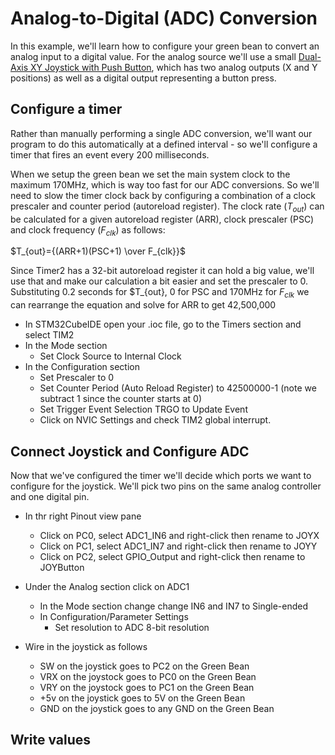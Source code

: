 # Analog-to-Digital (ADC) Conversion

In this example, we'll learn how to configure your green bean to convert an analog input to a digital value.  For the analog source we'll use a small [Dual-Axis XY Joystick with Push Button](https://www.addicore.com/products/dual-axis-xy-joystick-with-push-button?variant=45731914842429), which has two analog outputs (X and Y positions) as well as a digital output representing a button press.

## Configure a timer

Rather than manually performing a single ADC conversion, we'll want our program to do this automatically at a defined interval - so we'll configure a timer that fires an event every 200 milliseconds.

When we setup the green bean we set the main system clock to the maximum 170MHz, which is way too fast for our ADC conversions.  So we'll need to slow the timer clock back by configuring a combination of a clock prescaler and counter period (autoreload register).  The clock rate ($T_{out}$) can be calculated for a given autoreload register (ARR), clock prescaler (PSC) and clock frequency ($F_{clk}$) as follows:

 $T_{out}={(ARR+1)(PSC+1) \over F_{clk}}$

 Since Timer2 has a 32-bit autoreload register it can hold a big value, we'll use that and make our calculation a bit easier and set the prescaler to 0.  Substituting 0.2 seconds for $T_{out}, 0 for PSC and 170MHz for $F_{clk}$ we can rearrange the equation and solve for ARR to get 42,500,000

- In STM32CubeIDE open your .ioc file, go to the Timers section and select TIM2
- In the Mode section
  - Set Clock Source to Internal Clock
- In the Configuration section
  - Set Prescaler to 0
  - Set Counter Period (Auto Reload Register) to 42500000-1 (note we subtract 1 since the counter starts at 0)
  - Set Trigger Event Selection TRGO to Update Event
  - Click on NVIC Settings and check TIM2 global interrupt.

## Connect Joystick and Configure ADC

Now that we've configured the timer we'll decide which ports we want to configure for the joystick.  We'll pick two pins on the same analog controller and one digital pin.

- In thr right Pinout view pane
  - Click on PC0, select ADC1_IN6 and right-click then rename to JOYX
  - Click on PC1, select ADC1_IN7 and right-click then rename to JOYY
  - Click on PC2, select GPIO_Output and right-click then rename to JOYButton
- Under the Analog section click on ADC1
  - In the Mode section change change IN6 and IN7 to Single-ended
  - In Configuration/Parameter Settings
    - Set resolution to ADC 8-bit resolution

- Wire in the joystick as follows
  - SW on the joystick goes to PC2 on the Green Bean
  - VRX on the joystock goes to PC0 on the Green Bean
  - VRY on the joystock goes to PC1 on the Green Bean
  - +5v on the joystick goes to 5V on the Green Bean
  - GND on the joystick goes to any GND on the Green Bean


## Write values


